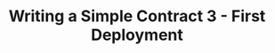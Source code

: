 ---
title: "Writing a Simple Contract 3 - First Deployment"
description: "This video is the third part to writing a Smart Contract, studying the steps in compiling and making your first deployment of your simple smart contract into your sandbox."
type: "tutorial"
category: "algorand pyteal course,Smart Contract,PyTeal"
difficulty: "Basic"
summary: "Steps to compiling and deploying your first smart contract"
file_path: ""
image: "https://assets-global.website-files.com/5e39e095596498a8b9624af1/5ffca6e3e0d8ad9231cc2af6_Portfolio-course---final.png"
link: "https://www.youtube.com/watch?v=w1eYtAR5brY&list=PLpAdAjL5F75CNnmGbz9Dm_k-z5I6Sv9_x&index=4"
status: "open"
---